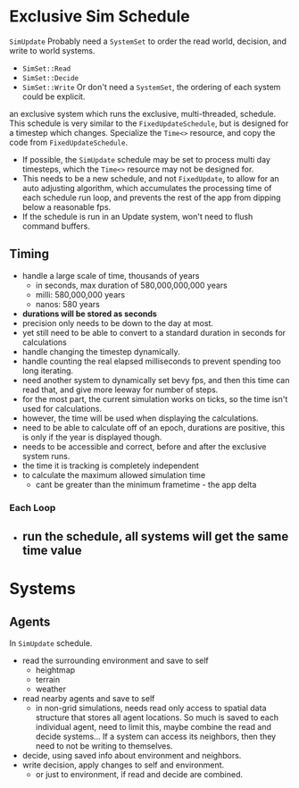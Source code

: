 # Exclusive Sim Schedule
`SimUpdate`
Probably need a `SystemSet` to order the read world, decision, and write to world systems.
- `SimSet::Read`
- `SimSet::Decide`
- `SimSet::Write`
Or don't need a `SystemSet`, the ordering of each system could be explicit.


an exclusive system which runs the exclusive, multi-threaded, schedule.
This schedule is very similar to the `FixedUpdateSchedule`, but is designed for a timestep which changes. 
Specialize the `Time<>` resource, and copy the code from `FixedUpdateSchedule`.
- If possible, the `SimUpdate` schedule may be set to process multi day timesteps, which the `Time<>` resource may not be designed for.
- This needs to be a new schedule, and not `FixedUpdate`, to allow for an auto adjusting algorithm, which accumulates the processing time of each schedule run loop, and prevents the rest of the app from dipping below a reasonable fps.
- If the schedule is run in an Update system, won't need to flush command buffers.
## Timing
- handle a large scale of time, thousands of years
	- in seconds, max duration of 580,000,000,000 years
	- milli: 580,000,000 years
	- nanos: 580 years
- **durations will be stored as seconds**
- precision only needs to be down to the day at most.
- yet still need to be able to convert to a standard duration in seconds for calculations
- handle changing the timestep dynamically.
- handle counting the real elapsed milliseconds to prevent spending too long iterating.
- need another system to dynamically set bevy fps, and then this time can read that, and give more leeway for number of steps.
- for the most part, the current simulation works on ticks, so the time isn't used for calculations.
- however, the time will be used when displaying the calculations.
- need to be able to calculate off of an epoch, durations are positive, this is only if the year is displayed though.
- needs to be accessible and correct, before and after the exclusive system runs.
- the time it is tracking is completely independent
- to calculate the maximum allowed simulation time
	- cant be greater than the minimum frametime - the app delta
### Each Loop
- run the schedule, all systems will get the same time value
	- 

# Systems
## Agents
In `SimUpdate` schedule.
- read the surrounding environment and save to self
	- heightmap
	- terrain
	- weather
- read nearby agents and save to self
	- in non-grid simulations, needs read only access to spatial data structure that stores all agent locations.
So much is saved to each individual agent, need to limit this, maybe combine the read and decide systems...
If a system can access its neighbors, then they need to not be writing to themselves.
- decide, using saved info about environment and neighbors.
- write decision, apply changes to self and environment.
	- or just to environment, if read and decide are combined.

